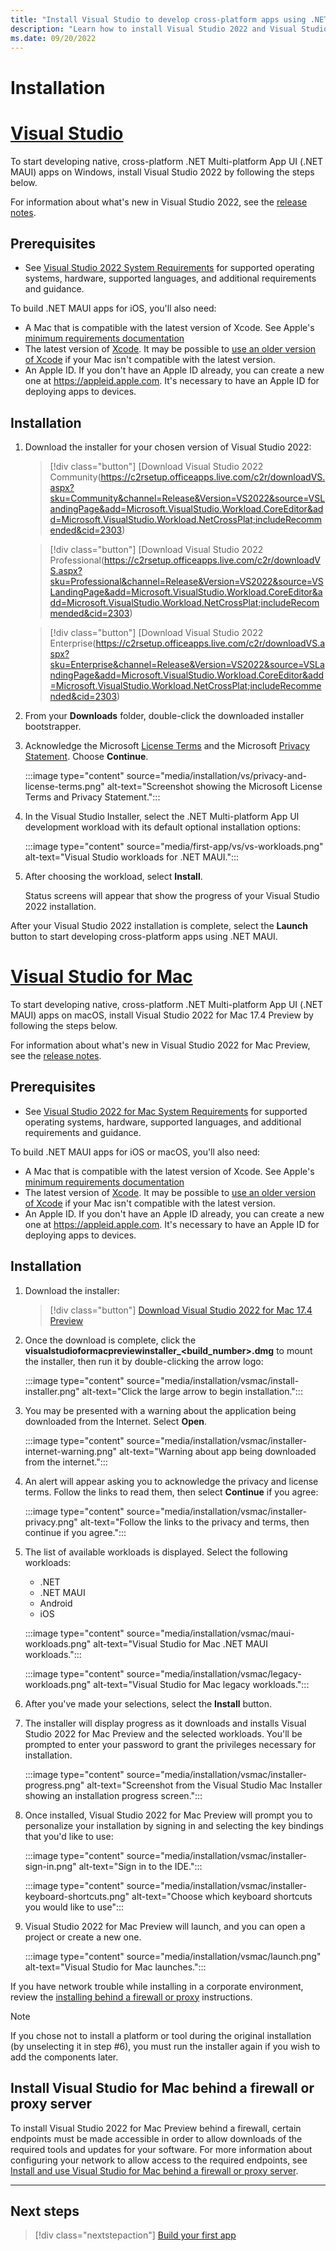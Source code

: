 ```yaml
---
title: "Install Visual Studio to develop cross-platform apps using .NET MAUI"
description: "Learn how to install Visual Studio 2022 and Visual Studio 2022 for Mac, to develop native, cross-platform apps using .NET MAUI."
ms.date: 09/20/2022
---
```


# Installation

<!-- markdownlint-disable MD025 -->
# [Visual Studio](#tab/vswin)
<!-- markdownlint-enable MD025 -->

To start developing native, cross-platform .NET Multi-platform App UI (.NET MAUI) apps on Windows, install Visual Studio 2022 by following the steps below.

For information about what's new in Visual Studio 2022, see the [release notes](/visualstudio/releases/2022/release-notes).

## Prerequisites

- See [Visual Studio 2022 System Requirements](/visualstudio/releases/2022/system-requirements) for supported operating systems, hardware, supported languages, and additional requirements and guidance.

To build .NET MAUI apps for iOS, you'll also need:

- A Mac that is compatible with the latest version of Xcode. See Apple's [minimum requirements documentation](https://developer.apple.com/support/xcode/)
- The latest version of [Xcode](https://developer.apple.com/xcode). It may be possible to [use an older version of Xcode](/xamarin/ios/troubleshooting/questions/old-version-xcode) if your Mac isn't compatible with the latest version.
- An Apple ID. If you don't have an Apple ID already, you can create a new one at https://appleid.apple.com. It's necessary to have an Apple ID for deploying apps to devices.

## Installation

1. Download the installer for your chosen version of Visual Studio 2022:

    > [!div class="button"]
    > [Download Visual Studio 2022 Community(https://c2rsetup.officeapps.live.com/c2r/downloadVS.aspx?sku=Community&channel=Release&Version=VS2022&source=VSLandingPage&add=Microsoft.VisualStudio.Workload.CoreEditor&add=Microsoft.VisualStudio.Workload.NetCrossPlat;includeRecommended&cid=2303)

    > [!div class="button"]
    > [Download Visual Studio 2022 Professional(https://c2rsetup.officeapps.live.com/c2r/downloadVS.aspx?sku=Professional&channel=Release&Version=VS2022&source=VSLandingPage&add=Microsoft.VisualStudio.Workload.CoreEditor&add=Microsoft.VisualStudio.Workload.NetCrossPlat;includeRecommended&cid=2303)

    > [!div class="button"]
    > [Download Visual Studio 2022 Enterprise(https://c2rsetup.officeapps.live.com/c2r/downloadVS.aspx?sku=Enterprise&channel=Release&Version=VS2022&source=VSLandingPage&add=Microsoft.VisualStudio.Workload.CoreEditor&add=Microsoft.VisualStudio.Workload.NetCrossPlat;includeRecommended&cid=2303)

1. From your **Downloads** folder, double-click the downloaded installer bootstrapper.
1. Acknowledge the Microsoft [License Terms](https://visualstudio.microsoft.com/license-terms/) and the Microsoft [Privacy Statement](https://privacy.microsoft.com/privacystatement). Choose **Continue**.

    :::image type="content" source="media/installation/vs/privacy-and-license-terms.png" alt-text="Screenshot showing the Microsoft License Terms and Privacy Statement.":::

1. In the Visual Studio Installer, select the .NET Multi-platform App UI development workload with its default optional installation options:

    :::image type="content" source="media/first-app/vs/vs-workloads.png" alt-text="Visual Studio workloads for .NET MAUI.":::

1. After choosing the workload, select **Install**.

    Status screens will appear that show the progress of your Visual Studio 2022 installation.

After your Visual Studio 2022 installation is complete, select the **Launch** button to start developing cross-platform apps using .NET MAUI.

<!-- markdownlint-disable MD025 -->
# [Visual Studio for Mac](#tab/vsmac)
<!-- markdownlint-enable MD025 -->

To start developing native, cross-platform .NET Multi-platform App UI (.NET MAUI) apps on macOS, install Visual Studio 2022 for Mac 17.4 Preview by following the steps below.

For information about what's new in Visual Studio 2022 for Mac Preview, see the [release notes](/visualstudio/releases/2022/mac-release-notes).

## Prerequisites

- See [Visual Studio 2022 for Mac System Requirements](/visualstudio/releases/2022/mac-system-requirements) for supported operating systems, hardware, supported languages, and additional requirements and guidance.

To build .NET MAUI apps for iOS or macOS, you'll also need:

- A Mac that is compatible with the latest version of Xcode. See Apple's [minimum requirements documentation](https://developer.apple.com/support/xcode/)
- The latest version of [Xcode](https://developer.apple.com/xcode). It may be possible to [use an older version of Xcode](/xamarin/ios/troubleshooting/questions/old-version-xcode) if your Mac isn't compatible with the latest version.
- An Apple ID. If you don't have an Apple ID already, you can create a new one at https://appleid.apple.com. It's necessary to have an Apple ID for deploying apps to devices.

## Installation

1. Download the installer:

    > [!div class="button"]
    > [Download Visual Studio 2022 for Mac 17.4 Preview](https://aka.ms/installer/preview)

1. Once the download is complete, click the **visualstudioformacpreviewinstaller_<build_number>.dmg** to mount the installer, then run it by double-clicking the arrow logo:

    :::image type="content" source="media/installation/vsmac/install-installer.png" alt-text="Click the large arrow to begin installation.":::

1. You may be presented with a warning about the application being downloaded from the Internet. Select **Open**.

    :::image type="content" source="media/installation/vsmac/installer-internet-warning.png" alt-text="Warning about app being downloaded from the internet.":::

1. An alert will appear asking you to acknowledge the privacy and license terms. Follow the links to read them, then select **Continue** if you agree:

    :::image type="content" source="media/installation/vsmac/installer-privacy.png" alt-text="Follow the links to the privacy and terms, then continue if you agree.":::

1. The list of available workloads is displayed. Select the following workloads:

    - .NET
    - .NET MAUI
    - Android
    - iOS

    :::image type="content" source="media/installation/vsmac/maui-workloads.png" alt-text="Visual Studio for Mac .NET MAUI workloads.":::

    :::image type="content" source="media/installation/vsmac/legacy-workloads.png" alt-text="Visual Studio for Mac legacy workloads.":::

    <!-- The legacy workloads shouldn't be required in 17.4 P2 -->

1. After you've made your selections, select the **Install** button.
1. The installer will display progress as it downloads and installs Visual Studio 2022 for Mac Preview and the selected workloads. You'll be prompted to enter your password to grant the privileges necessary for installation.

    :::image type="content" source="media/installation/vsmac/installer-progress.png" alt-text="Screenshot from the Visual Studio Mac Installer showing an installation progress screen.":::

1. Once installed, Visual Studio 2022 for Mac Preview will prompt you to personalize your installation by signing in and selecting the key bindings that you'd like to use:

    :::image type="content" source="media/installation/vsmac/installer-sign-in.png" alt-text="Sign in to the IDE.":::

    :::image type="content" source="media/installation/vsmac/installer-keyboard-shortcuts.png" alt-text="Choose which keyboard shortcuts you would like to use":::

1. Visual Studio 2022 for Mac Preview will launch, and you can open a project or create a new one.

    :::image type="content" source="media/installation/vsmac/launch.png" alt-text="Visual Studio for Mac launches.":::

If you have network trouble while installing in a corporate environment, review the [installing behind a firewall or proxy](#install-visual-studio-for-mac-behind-a-firewall-or-proxy-server) instructions.

> [!NOTE]
> If you chose not to install a platform or tool during the original installation (by unselecting it in step #6), you must run the installer again if you wish to add the components later.

## Install Visual Studio for Mac behind a firewall or proxy server

To install Visual Studio 2022 for Mac Preview behind a firewall, certain endpoints must be made accessible in order to allow downloads of the required tools and updates for your software. For more information about configuring your network to allow access to the required endpoints, see [Install and use Visual Studio for Mac behind a firewall or proxy server](/visualstudio/mac/install-behind-a-firewall-or-proxy-server?view=vsmac-2022).

---

## Next steps

> [!div class="nextstepaction"]
> [Build your first app](first-app.md)
